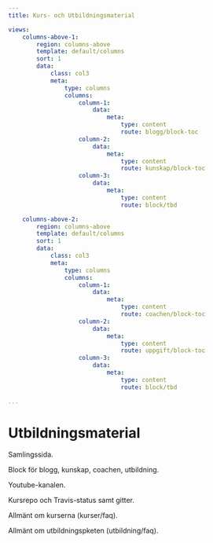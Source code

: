 ```yaml
---
title: Kurs- och Utbildningsmaterial

views:
    columns-above-1:
        region: columns-above
        template: default/columns
        sort: 1
        data:
            class: col3
            meta:
                type: columns
                columns:
                    column-1:
                        data:
                            meta:
                                type: content
                                route: blogg/block-toc
                    column-2:
                        data:
                            meta:
                                type: content
                                route: kunskap/block-toc
                    column-3:
                        data:
                            meta:
                                type: content
                                route: block/tbd

    columns-above-2:
        region: columns-above
        template: default/columns
        sort: 1
        data:
            class: col3
            meta:
                type: columns
                columns:
                    column-1:
                        data:
                            meta:
                                type: content
                                route: coachen/block-toc
                    column-2:
                        data:
                            meta:
                                type: content
                                route: uppgift/block-toc
                    column-3:
                        data:
                            meta:
                                type: content
                                route: block/tbd

...
```

Utbildningsmaterial
===========================

Samlingssida.

Block för blogg, kunskap, coachen, utbildning.

Youtube-kanalen.

Kursrepo och Travis-status samt gitter.

Allmänt om kurserna (kurser/faq).

Allmänt om utbildningspketen (utbildning/faq).
